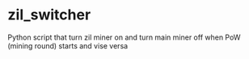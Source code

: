 # zil_switcher
Python script that turn zil miner on and turn main miner off when PoW (mining round) starts and vise versa
